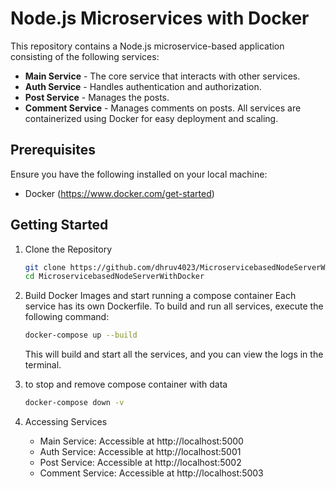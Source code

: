 # Node.js Microservices with Docker
This repository contains a Node.js microservice-based application consisting of the following services:

 - **Main Service** - The core service that interacts with other services.
 - **Auth Service** - Handles authentication and authorization.
 - **Post Service** - Manages the posts.
 - **Comment Service** - Manages comments on posts.
All services are containerized using Docker for easy deployment and scaling.

## Prerequisites
Ensure you have the following installed on your local machine:

- Docker (https://www.docker.com/get-started)

## Getting Started
1. Clone the Repository
    ```bash
    git clone https://github.com/dhruv4023/MicroservicebasedNodeServerWithDocker.git
    cd MicroservicebasedNodeServerWithDocker
    ```

2. Build Docker Images and start running a compose container
Each service has its own Dockerfile. To build and run all services, execute the following command:

    ```bash
    docker-compose up --build
    ```
    This will build and start all the services, and you can view the logs in the terminal.

3. to stop and remove compose container with data
    ```bash
    docker-compose down -v
    ```

3. Accessing Services
    - Main Service: Accessible at http://localhost:5000
    - Auth Service: Accessible at http://localhost:5001
    - Post Service: Accessible at http://localhost:5002
    - Comment Service: Accessible at http://localhost:5003